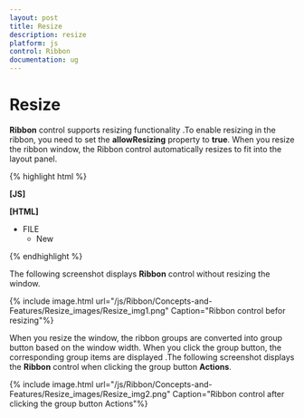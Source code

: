 ```yaml
---
layout: post
title: Resize
description: resize 
platform: js
control: Ribbon
documentation: ug
---
```


# Resize 

**Ribbon** control supports resizing functionality .To enable resizing in the ribbon, you need to set the **allowResizing** property to **true**. When you resize the ribbon window, the Ribbon control automatically resizes to fit into the layout panel. 

{% highlight html %}

**[JS]**

**[HTML]**
<!-- ... -->
<head></head>
<!-- ... -->
<body>
                <div id="defaultRibbon"></div>
                <ul id="ribbonmenu">
               <li><a>FILE</a>
              <ul><li><a>New</a></li></ul>
               </li>
               </ul>
    <script type="text/javascript">
        var ribbonObj, menuObj;
        $(function () {
            $("#defaultRibbon").ejRibbon({
                width: "70%",
****_**allowResizing**_**: true,**
                applicationTab: {
                    Type: "ApplicationMenu", itemID: "ribbonmenu"
                },
                tabs: [{
                    id: "home", text: "HOME", groups: [{
                        text: "Clipboard", alignType: ej.Ribbon.alignType.rows, content: [
                        {
                            groups: [{
                                id: "cut",
                                text: "Cut"
                            },
                            {
                                id: "copy",
                                text: "Copy"
                            }
                            ]
                        }]
                    },
                    {
                        text: "Font", alignType: "rows", content: [
                        {
                            groups: [{
                                id: "bold",
                                text: "Bold",
                            },
                               {
                                   id: "italic",
                                   text: "Italic"

                               },
                               {
                                   id: "underline",
                                   text: "Underline"

                               },
                               {
                                   id: "strikethrough",
                                   text: "Strikethrough"
                               }
                            ],
                            defaults: {
                                height: 70
                            }
                        }]
                    },
{
text: "New", alignType: ej.Ribbon.alignType.rows, content: [{
groups: [{
id: "new",
text: "New",
}
],
}]
},
{
text: "Actions", alignType: ej.Ribbon.alignType.rows, content: [{
groups: [{
id: "undo",
text: "Undo"
},
{
id: "redo",
text: "Redo"
}
],
}]
}]
                }]
            });
        });
    </script>
</body>
<!-- ... -->


{% endhighlight %}



The following screenshot displays **Ribbon** control without resizing the window.

{% include image.html url="/js/Ribbon/Concepts-and-Features/Resize_images/Resize_img1.png" Caption="Ribbon control befor resizing"%}

When you resize the window, the ribbon groups are converted  into group button based on the window width. When you click the group button, the corresponding group items are displayed .The following screenshot displays the **Ribbon** control when clicking the group button **Actions**.

{% include image.html url="/js/Ribbon/Concepts-and-Features/Resize_images/Resize_img2.png" Caption="Ribbon control after clicking the group button Actions"%}

